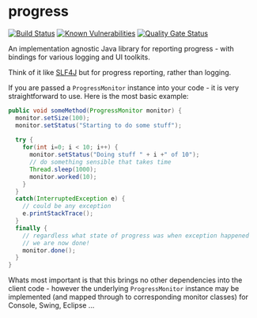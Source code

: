 progress
========
[![Build Status](https://travis-ci.org/duckAsteroid/progress.svg?branch=master)](https://travis-ci.org/duckAsteroid/progress)
[![Known Vulnerabilities](https://snyk.io//test/github/duckAsteroid/progress/badge.svg?targetFile=build.gradle)](https://snyk.io//test/github/duckAsteroid/progress?targetFile=build.gradle)
[![Quality Gate Status](https://sonarcloud.io/api/project_badges/measure?project=com.asteroid.duck.progress%3Aprogress&metric=alert_status)](https://sonarcloud.io/dashboard?id=com.asteroid.duck.progress%3Aprogress)

An implementation agnostic Java library for reporting progress - with bindings for various logging and UI toolkits.

Think of it like [SLF4J](https://www.slf4j.org/) but for progress reporting, rather than logging.

If you are passed a `ProgressMonitor` instance into your code - it is very straightforward to use. Here is the most basic 
example:

```java
public void someMethod(ProgressMonitor monitor) {
  monitor.setSize(100);
  monitor.setStatus("Starting to do some stuff");
  
  try {
    for(int i=0; i < 10; i++) {
      monitor.setStatus("Doing stuff " + i +" of 10");
      // do something sensible that takes time
      Thread.sleep(1000);
      monitor.worked(10);
    }
  }
  catch(InterruptedException e) {
    // could be any exception
    e.printStackTrace();
  }
  finally {
    // regardless what state of progress was when exception happened
    // we are now done!
    monitor.done();
  }
}
```

Whats most important is that this brings no other dependencies into the client code - however the underlying `ProgressMonitor` instance may be implemented (and mapped through to corresponding monitor classes) for Console, Swing, Eclipse ...
